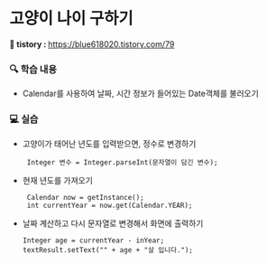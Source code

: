 # 고양이 나이 구하기

<b> 📝 tistory : </b> https://blue618020.tistory.com/79

### 🔍 학습 내용
- Calendar를 사용하여 날짜, 시간 정보가 들어있는 Date객체를 불러오기

### 💻 실습
- 고양이가 태어난 년도를 입력받으면, 정수로 변경하기
  
       Integer 변수 = Integer.parseInt(문자열이 담긴 변수); 

- 현재 년도를 가져오기

       Calendar now = getInstance();
       int currentYear = now.get(Calendar.YEAR);

- 날짜 계산하고 다시 문자열로 변경해서 화면에 출력하기
        
      Integer age = currentYear - inYear;
      textResult.setText("" + age + "살 입니다.");

